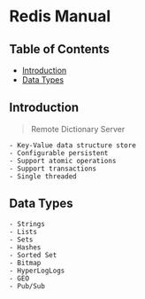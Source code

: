 # Redis Manual

## Table of Contents

* [Introduction](#introduction)
* [Data Types](#data-types)

## Introduction

> Remote Dictionary Server

```
- Key-Value data structure store
- Configurable persistent
- Support atomic operations
- Support transactions
- Single threaded
```

## Data Types

```
- Strings
- Lists
- Sets
- Hashes
- Sorted Set
- Bitmap
- HyperLogLogs
- GEO
- Pub/Sub
```

